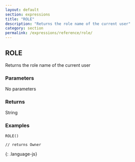 ```yaml
---
layout: default
section: expressions
title: "ROLE"
description: "Returns the role name of the current user"
category: section
permalink: /expressions/reference/role/
---
```


## ROLE

Returns the role name of the current user

### Parameters

No parameters

### Returns

String

### Examples

~~~
ROLE()

// returns Owner
~~~
{: .language-js}